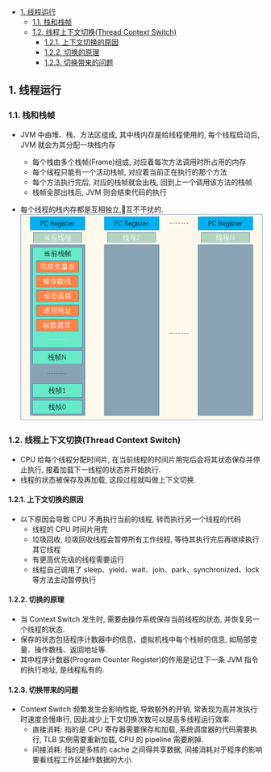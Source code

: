 <!-- TOC -->

- [1. 线程运行](#1-线程运行)
  - [1.1. 栈和栈帧](#11-栈和栈帧)
  - [1.2. 线程上下文切换(Thread Context Switch)](#12-线程上下文切换thread-context-switch)
    - [1.2.1. 上下文切换的原因](#121-上下文切换的原因)
    - [1.2.2. 切换的原理](#122-切换的原理)
    - [1.2.3. 切换带来的问题](#123-切换带来的问题)

<!-- /TOC -->

## 1. 线程运行

### 1.1. 栈和栈帧
 - JVM 中由堆、栈、方法区组成, 其中栈内存是给线程使用的, 每个线程启动后, JVM 就会为其分配一块栈内存
   - 每个栈由多个栈帧(Frame)组成, 对应着每次方法调用时所占用的内存 
   - 每个线程只能有一个活动栈帧, 对应着当前正在执行的那个方法
   - 每个方法执行完后, 对应的栈帧就会出栈, 回到上一个调用该方法的栈帧
   - 栈帧全部出栈后, JVM 则会结束代码的执行

- 每个线程的栈内存都是互相独立,互不干扰的.     
  ![pic](../../99.images/2022-01-03-11-31-54.png)

### 1.2. 线程上下文切换(Thread Context Switch)
- CPU 给每个线程分配时间片, 在当前线程的时间片用完后会将其状态保存并停止执行, 接着加载下一线程的状态并开始执行.  
- 线程的状态被保存及再加载, 这段过程就叫做上下文切换.

#### 1.2.1. 上下文切换的原因
- 以下原因会导致 CPU 不再执行当前的线程, 转而执行另一个线程的代码
  - 线程的 CPU 时间片用完
  - 垃圾回收, 垃圾回收线程会暂停所有工作线程, 等待其执行完后再继续执行其它线程
  - 有更高优先级的线程需要运行
  - 线程自己调用了 sleep、yield、wait、join、park、synchronized、lock 等方法主动暂停执行

#### 1.2.2. 切换的原理
- 当 Context Switch 发生时, 需要由操作系统保存当前线程的状态, 并恢复另一个线程的状态.
- 保存的状态包括程序计数器中的信息、虚拟机栈中每个栈帧的信息, 如局部变量、操作数栈、返回地址等.
- 其中程序计数器(Program Counter Register)的作用是记住下一条 JVM 指令的执行地址, 是线程私有的. 

#### 1.2.3. 切换带来的问题
- Context Switch 频繁发生会影响性能, 导致额外的开销, 常表现为高并发执行时速度会慢串行, 因此减少上下文切换次数可以提高多线程运行效率.
  - 直接消耗: 指的是 CPU 寄存器需要保存和加载, 系统调度器的代码需要执行, TLB 实例需要重新加载, CPU 的 pipeline 需要刷掉.
  - 间接消耗: 指的是多核的 cache 之间得共享数据, 间接消耗对于程序的影响要看线程工作区操作数据的大小.

